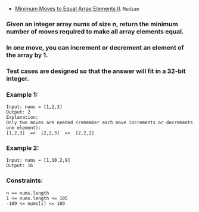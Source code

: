 - [Minimum Moves to Equal Array Elements II](https://leetcode.com/problems/minimum-moves-to-equal-array-elements-ii/).
`Medium`

### Given an integer array nums of size n, return the minimum number of moves required to make all array elements equal.

### In one move, you can increment or decrement an element of the array by 1.

### Test cases are designed so that the answer will fit in a 32-bit integer.

 

### Example 1:
```
Input: nums = [1,2,3]
Output: 2
Explanation:
Only two moves are needed (remember each move increments or decrements one element):
[1,2,3]  =>  [2,2,3]  =>  [2,2,2]
```
### Example 2:
```
Input: nums = [1,10,2,9]
Output: 16
 ```

### Constraints:
```
n == nums.length
1 <= nums.length <= 105
-109 <= nums[i] <= 109
```
